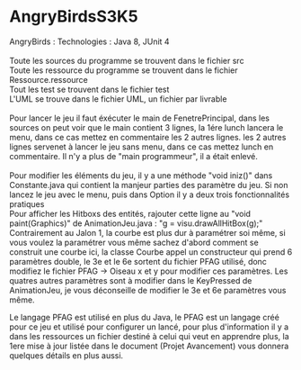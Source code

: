 # AngryBirdsS3K5

AngryBirds : Technologies : Java 8, JUnit 4<br/>
<br/>
Toute les sources du programme se trouvent dans le fichier src<br/>
Toute les ressource du programme se trouvent dans le fichier Ressource.ressource<br/>
Tout les test se trouvent dans le fichier test<br/>
L'UML se trouve dans le fichier UML, un fichier par livrable<br/>
<br/>
Pour lancer le jeu il faut éxécuter le main de FenetrePrincipal, dans les sources on peut voir que le main contient 3 lignes, la 1ére lunch lancera le menu, dans ce cas mettez en commentaire les 2 autres lignes. les 2 autres lignes servenet à lancer le jeu sans menu, dans ce cas mettez lunch en commentaire. Il n'y a plus de "main programmeur", il a était enlevé.<br/>
<br/>
Pour modifier les éléments du jeu, il y a une méthode "void iniz()" dans Constante.java qui contient la manjeur parties des paramètre du jeu. Si non lancez le jeu avec le menu, puis dans Option il y a deux trois fonctionnalités pratiques<br/>
Pour afficher les Hitboxs des entités, rajouter cette ligne au "void paint(Graphics)" de AnimationJeu.java : "g = visu.drawAllHitBox(g);"<br/>
Contrairement au Jalon 1, la courbe est plus dur à paramétrer soi même, si vous voulez la paramétrer vous même sachez d'abord comment se construit une courbe ici, la classe Courbe appel un constructeur qui prend 6 paramètres double, le 3e et le 6e sortent du fichier PFAG utilisé, donc modifiez le fichier PFAG -> Oiseau x et y pour modifier ces paramètres. Les quatres autres paramètres sont à modifier dans le KeyPressed de AnimationJeu, je vous déconseille de modifier le 3e et 6e paramètres vous même.<br/>

Le langage PFAG est utilisé en plus du Java, le PFAG est un langage créé pour ce jeu et utilisé pour configurer un lancé, pour plus d'information il y a dans les ressources un fichier destiné à celui qui veut en apprendre plus, la 1ere mise à jour listée dans le document (Projet Avancement) vous donnera quelques détails en plus aussi.<br/>
